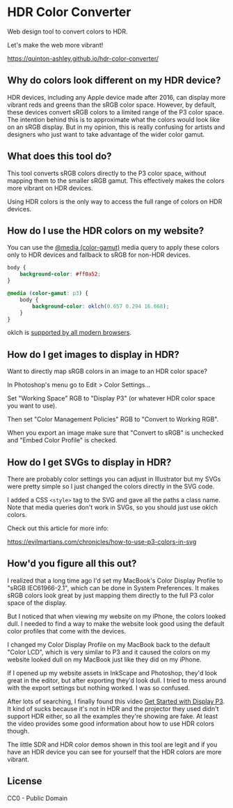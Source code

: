 # HDR Color Converter

Web design tool to convert colors to HDR.

Let's make the web more vibrant!

https://quinton-ashley.github.io/hdr-color-converter/

## Why do colors look different on my HDR device?

HDR devices, including any Apple device made after 2016, can display more vibrant reds and greens than the sRGB color space. However, by default, these devices convert sRGB colors to a limited range of the P3 color space. The intention behind this is to approximate what the colors would look like on an sRGB display. But in my opinion, this is really confusing for artists and designers who just want to take advantage of the wider color gamut.

## What does this tool do?

This tool converts sRGB colors directly to the P3 color space, without mapping them to the smaller sRGB gamut. This effectively makes the colors more vibrant on HDR devices.

Using HDR colors is the only way to access the full range of colors on HDR devices.

## How do I use the HDR colors on my website?

You can use the [@media (color-gamut)](https://developer.mozilla.org/en-US/docs/Web/CSS/@media/color-gamut) media query to apply these colors only to HDR devices and fallback to sRGB for non-HDR devices.

```css
body {
	background-color: #ff0a52;
}

@media (color-gamut: p3) {
	body {
		background-color: oklch(0.657 0.294 16.668);
	}
}
```

oklch is [supported by all modern browsers](https://developer.mozilla.org/en-US/docs/Web/CSS/color_value/oklch#browser_compatibility).

## How do I get images to display in HDR?

Want to directly map sRGB colors in an image to an HDR color space?

In Photoshop's menu go to Edit > Color Settings...

Set "Working Space" RGB to "Display P3" (or whatever HDR color space you want to use).

Then set "Color Management Policies" RGB to "Convert to Working RGB".

When you export an image make sure that "Convert to sRGB" is unchecked and "Embed Color Profile" is checked.

## How do I get SVGs to display in HDR?

There are probably color settings you can adjust in Illustrator but my SVGs were pretty simple so I just changed the colors directly in the SVG code.

I added a CSS `<style>` tag to the SVG and gave all the paths a class name. Note that media queries don't work in SVGs, so you should just use oklch colors.

Check out this article for more info:

https://evilmartians.com/chronicles/how-to-use-p3-colors-in-svg

## How'd you figure all this out?

I realized that a long time ago I'd set my MacBook's Color Display Profile to "sRGB IEC61966-2.1", which can be done in System Preferences. It makes sRGB colors look great by just mapping them directly to the full P3 color space of the display.

But I noticed that when viewing my website on my iPhone, the colors looked dull. I needed to find a way to make the website look good using the default color profiles that come with the devices.

I changed my Color Display Profile on my MacBook back to the default "Color LCD", which is very similar to P3 and it caused the colors on my website looked dull on my MacBook just like they did on my iPhone.

If I opened up my website assets in InkScape and Photoshop, they'd look great in the editor, but after exporting they'd look dull. I tried to mess around with the export settings but nothing worked. I was so confused.

After lots of searching, I finally found this video [Get Started with Display P3](https://developer.apple.com/videos/play/wwdc2017/821). It kind of sucks because it's not in HDR and the projector they used didn't support HDR either, so all the examples they're showing are fake. At least the video provides some good information about how to use HDR colors though.

The little SDR and HDR color demos shown in this tool are legit and if you have an HDR device you can see for yourself that the HDR colors are more vibrant.

## License

CC0 - Public Domain
